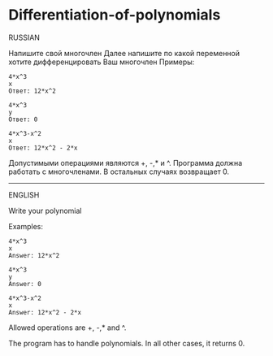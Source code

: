 # Differentiation-of-polynomials
 RUSSIAN 
 
Напишите свой многочлен
Далее напишите по какой переменной хотите дифференцировать Ваш многочлен
Примеры:
```
4*x^3
x 
Ответ: 12*x^2

4*x^3
y 
Ответ: 0

4*x^3-x^2
x 
Ответ: 12*x^2 - 2*x
```
Допустимыми операциями являются +, -,* и ^.
Программа должна работать с многочленами. В остальных случаях возвращает 0.
________________________________________________________________________________________________________________________________
 ENGLISH 

Write your polynomial

Examples:
```
4*x^3
x 
Answer: 12*x^2

4*x^3
y 
Answer: 0

4*x^3-x^2
x 
Answer: 12*x^2 - 2*x
```
Allowed operations are +, -,* and ^.

The program has to handle polynomials. In all other cases, it returns 0.

